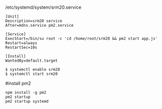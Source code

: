 /etc/systemd/system/srm20.service
```
[Unit]
Description=srm20 service
After=mdns.service pm2.service

[Service]
ExecStart=/bin/su root -c 'cd /home/root/srm20 && pm2 start app.js'
Restart=always
RestartSec=10s

[Install]
WantedBy=default.target

```

```
$ systemctl enable srm20
$ systemctl start srm20
```

#install pm2
```
npm install -g pm2
pm2 startup
pm2 startup systemd
```

